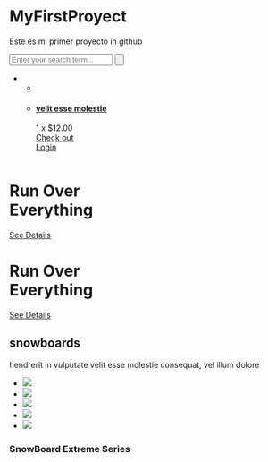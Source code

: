 # MyFirstProyect
Este es mi primer proyecto in github
<!--A Design by W3layouts
Author: W3layout
Author URL: http://w3layouts.com
License: Creative Commons Attribution 3.0 Unported
License URL: http://creativecommons.org/licenses/by/3.0/
-->
<!DOCTYPE HTML>
<html>
<head>
<title>Free Snow Bootstrap Website Template | Home :: w3layouts</title>
<link href="css/bootstrap.css" rel='stylesheet' type='text/css' />
<link href="css/style.css" rel='stylesheet' type='text/css' />
<meta name="viewport" content="width=device-width, initial-scale=1, maximum-scale=1">
<meta http-equiv="Content-Type" content="text/html; charset=utf-8" />
<link href='http://fonts.googleapis.com/css?family=Open+Sans:400,300,600,700,800' rel='stylesheet' type='text/css'>
<script type="application/x-javascript"> addEventListener("load", function() { setTimeout(hideURLbar, 0); }, false); function hideURLbar(){ window.scrollTo(0,1); } </script>
<script src="js/jquery.min.js"></script>
<!--<script src="js/jquery.easydropdown.js"></script>-->
<!--start slider -->
<link rel="stylesheet" href="css/fwslider.css" media="all">
<script src="js/jquery-ui.min.js"></script>
<script src="js/fwslider.js"></script>
<!--end slider -->
<script type="text/javascript">
        $(document).ready(function() {
            $(".dropdown img.flag").addClass("flagvisibility");

            $(".dropdown dt a").click(function() {
                $(".dropdown dd ul").toggle();
            });
                        
            $(".dropdown dd ul li a").click(function() {
                var text = $(this).html();
                $(".dropdown dt a span").html(text);
                $(".dropdown dd ul").hide();
                $("#result").html("Selected value is: " + getSelectedValue("sample"));
            });
                        
            function getSelectedValue(id) {
                return $("#" + id).find("dt a span.value").html();
            }

            $(document).bind('click', function(e) {
                var $clicked = $(e.target);
                if (! $clicked.parents().hasClass("dropdown"))
                    $(".dropdown dd ul").hide();
            });


            $("#flagSwitcher").click(function() {
                $(".dropdown img.flag").toggleClass("flagvisibility");
            });
        });
     </script>
</head>
<body>
	<div class="header">
		<div class="container">
			<div class="row">
			  <div class="col-md-12">
				 <div class="header-left">
					 <div class="logo">
						<a href="index.html"><img src="images/logo.png" alt=""/></a>
					 </div>
					 <div class="menu">
						  <a class="toggleMenu" href="#"><img src="images/nav.png" alt="" /></a>
						    <ul class="nav" id="nav">
						    	<li><a href="shop.html">Shop</a></li>
						    	<li><a href="team.html">Team</a></li>
						    	<li><a href="experiance.html">Events</a></li>
						    	<li><a href="experiance.html">Experiance</a></li>
						    	<li><a href="shop.html">Company</a></li>
								<li><a href="contact.html">Contact</a></li>								
								<div class="clear"></div>
							</ul>
							<script type="text/javascript" src="js/responsive-nav.js"></script>
				    </div>							
	    		    <div class="clear"></div>
	    	    </div>
	            <div class="header_right">
	    		  <!-- start search-->
				      <div class="search-box">
							<div id="sb-search" class="sb-search">
								<form>
									<input class="sb-search-input" placeholder="Enter your search term..." type="search" name="search" id="search">
									<input class="sb-search-submit" type="submit" value="">
									<span class="sb-icon-search"> </span>
								</form>
							</div>
						</div>
						<!----search-scripts---->
						<script src="js/classie.js"></script>
						<script src="js/uisearch.js"></script>
						<script>
							new UISearch( document.getElementById( 'sb-search' ) );
						</script>
						<!----//search-scripts---->
				    <ul class="icon1 sub-icon1 profile_img">
					 <li><a class="active-icon c1" href="#"> </a>
						<ul class="sub-icon1 list">
						  <div class="product_control_buttons">
						  	<a href="#"><img src="images/edit.png" alt=""/></a>
						  		<a href="#"><img src="images/close_edit.png" alt=""/></a>
						  </div>
						   <div class="clear"></div>
						  <li class="list_img"><img src="images/1.jpg" alt=""/></li>
						  <li class="list_desc"><h4><a href="#">velit esse molestie</a></h4><span class="actual">1 x
                          $12.00</span></li>
						  <div class="login_buttons">
							 <div class="check_button"><a href="checkout.html">Check out</a></div>
							 <div class="login_button"><a href="login.html">Login</a></div>
							 <div class="clear"></div>
						  </div>
						  <div class="clear"></div>
						</ul>
					 </li>
				   </ul>
		           <div class="clear"></div>
	       </div>
	      </div>
		 </div>
	    </div>
	</div>
	<div class="banner">
	<!-- start slider -->
       <div id="fwslider">
         <div class="slider_container">
            <div class="slide"> 
                <!-- Slide image -->
               <img src="images/slider1.jpg" class="img-responsive" alt=""/>
                <!-- /Slide image -->
                <!-- Texts container -->
                <div class="slide_content">
                    <div class="slide_content_wrap">
                        <!-- Text title -->
                        <h1 class="title">Run Over<br>Everything</h1>
                        <!-- /Text title -->
                        <div class="button"><a href="#">See Details</a></div>
                    </div>
                </div>
               <!-- /Texts container -->
            </div>
            <!-- /Duplicate to create more slides -->
            <div class="slide">
               <img src="images/slider2.jpg" class="img-responsive" alt=""/>
                <div class="slide_content">
                    <div class="slide_content_wrap">
                        <h1 class="title">Run Over<br>Everything</h1>
                       	<div class="button"><a href="#">See Details</a></div>
                    </div>
                </div>
            </div>
            <!--/slide -->
        </div>
        <div class="timers"></div>
        <div class="slidePrev"><span></span></div>
        <div class="slideNext"><span></span></div>
       </div>
       <!--/slider -->
      </div>
	  <div class="main">
		<div class="content-top">
			<h2>snowboards</h2>
			<p>hendrerit in vulputate velit esse molestie consequat, vel illum dolore</p>
			<div class="close_but"><i class="close1"> </i></div>
				<ul id="flexiselDemo3">
				<li><img src="images/board1.jpg" /></li>
				<li><img src="images/board2.jpg" /></li>
				<li><img src="images/board3.jpg" /></li>
				<li><img src="images/board4.jpg" /></li>
				<li><img src="images/board5.jpg" /></li>
			</ul>
		<h3>SnowBoard Extreme Series</h3>
			<script type="text/javascript">
		$(window).load(function() {
			$("#flexiselDemo3").flexisel({
				visibleItems: 5,
				animationSpeed: 1000,
				autoPlay: true,
				autoPlaySpeed: 3000,    		
				pauseOnHover: true,
				enableResponsiveBreakpoints: true,
		    	responsiveBreakpoints: { 
		    		portrait: { 
		    			changePoint:480,
		    			visibleItems: 1
		    		}, 
		    		landscape: { 
		    			changePoint:640,
		    			visibleItems: 2
		    		},
		    		tablet: { 
		    			changePoint:768,
		    			visibleItems: 3
		    		}
		    	}
		    });
		    
		});
		</script>
		<script type="text/javascript" src="js/jquery.flexisel.js"></script>
		</div>
	</div>
	<div class="content-bottom">
		<div class="container">
			<div class="row content_bottom-text">
			  <div class="col-md-7">
				<h3>The Mountains<br>Snowboarding</h3>
				<p class="m_1">Lorem ipsum dolor sit amet, consectetuer adipiscing elit, sed diam nonummy nibh euismod tincidunt ut laoreet dolore magna aliquam erat volutpat. Ut wisi enim ad minim veniam, quis nostrud exerci tation ullamcorper suscipit lobortis nisl ut aliquip ex ea commodo consequat. Duis autem vel eum iriure dolor in hendrerit in vulputate velit esse molestie consequat, vel illum dolore eu feugiat nulla facilisis at vero eros et accumsan et iusto odio.</p>
				<p class="m_2">Lorem ipsum dolor sit amet, consectetuer adipiscing elit, sed diam nonummy nibh euismod tincidunt ut laoreet dolore magna aliquam erat volutpat. Ut wisi enim ad minim veniam, quis nostrud exerci tation ullamcorper suscipit lobortis nisl ut aliquip ex ea commodo consequat. Duis autem vel eum iriure dolor in hendrerit in vulputate velit esse molestie consequat, vel illum dolore eu feugiat nulla facilisis at vero eros et accumsan et iusto odio.</p>
			  </div>
			</div>
		</div>
	</div>
	<div class="features">
		<div class="container">
			<h3 class="m_3">Features</h3>
			<div class="close_but"><i class="close1"> </i></div>
			  <div class="row">
				<div class="col-md-3 top_box">
				  <div class="view view-ninth"><a href="single.html">
                    <img src="images/pic1.jpg" class="img-responsive" alt=""/>
                    <div class="mask mask-1"> </div>
                    <div class="mask mask-2"> </div>
                      <div class="content">
                        <h2>Hover Style #9</h2>
                        <p>Lorem ipsum dolor sit amet, consectetuer adipiscing.</p>
                      </div>
                   </a> </div
                  </div>
                  <h4 class="m_4"><a href="#">nostrud exerci ullamcorper</a></h4>
                  <p class="m_5">claritatem insitam</p>
                </div>
                <div class="col-md-3 top_box">
					<div class="view view-ninth"><a href="single.html">
                    <img src="images/pic2.jpg" class="img-responsive" alt=""/>
                    <div class="mask mask-1"> </div>
                    <div class="mask mask-2"> </div>
                      <div class="content">
                        <h2>Hover Style #9</h2>
                        <p>Lorem ipsum dolor sit amet, consectetuer adipiscing.</p>
                      </div>
                    </a> </div>
                   <h4 class="m_4"><a href="#">nostrud exerci ullamcorper</a></h4>
                   <p class="m_5">claritatem insitam</p>
				</div>
				<div class="col-md-3 top_box">
					<div class="view view-ninth"><a href="single.html">
                    <img src="images/pic3.jpg" class="img-responsive" alt=""/>
                    <div class="mask mask-1"> </div>
                    <div class="mask mask-2"> </div>
                      <div class="content">
                        <h2>Hover Style #9</h2>
                        <p>Lorem ipsum dolor sit amet, consectetuer adipiscing.</p>
                      </div>
                    </a> </div>
                   <h4 class="m_4"><a href="#">nostrud exerci ullamcorper</a></h4>
                   <p class="m_5">claritatem insitam</p>
				</div>
				<div class="col-md-3 top_box1">
					<div class="view view-ninth"><a href="single.html">
                    <img src="images/pic4.jpg" class="img-responsive" alt=""/>
                    <div class="mask mask-1"> </div>
                    <div class="mask mask-2"> </div>
                      <div class="content">
                        <h2>Hover Style #9</h2>
                        <p>Lorem ipsum dolor sit amet, consectetuer adipiscing.</p>
                      </div>
                     </a> </div>
                   <h4 class="m_4"><a href="#">nostrud exerci ullamcorper</a></h4>
                   <p class="m_5">claritatem insitam</p>
				</div>
			</div>
		 </div>
	    </div>
		<div class="footer">
			<div class="container">
				<div class="row">
					<div class="col-md-3">
						<ul class="footer_box">
							<h4>Products</h4>
							<li><a href="#">Mens</a></li>
							<li><a href="#">Womens</a></li>
							<li><a href="#">Youth</a></li>
						</ul>
					</div>
					<div class="col-md-3">
						<ul class="footer_box">
							<h4>About</h4>
							<li><a href="#">Careers and internships</a></li>
							<li><a href="#">Sponserships</a></li>
							<li><a href="#">team</a></li>
							<li><a href="#">Catalog Request/Download</a></li>
						</ul>
					</div>
					<div class="col-md-3">
						<ul class="footer_box">
							<h4>Customer Support</h4>
							<li><a href="#">Contact Us</a></li>
							<li><a href="#">Shipping and Order Tracking</a></li>
							<li><a href="#">Easy Returns</a></li>
							<li><a href="#">Warranty</a></li>
							<li><a href="#">Replacement Binding Parts</a></li>
						</ul>
					</div>
					<div class="col-md-3">
						<ul class="footer_box">
							<h4>Newsletter</h4>
							<div class="footer_search">
				    		   <form>
				    			<input type="text" value="Enter your email" onfocus="this.value = '';" onblur="if (this.value == '') {this.value = 'Enter your email';}">
				    			<input type="submit" value="Go">
				    		   </form>
					        </div>
							<ul class="social">	
							  <li class="facebook"><a href="#"><span> </span></a></li>
							  <li class="twitter"><a href="#"><span> </span></a></li>
							  <li class="instagram"><a href="#"><span> </span></a></li>	
							  <li class="pinterest"><a href="#"><span> </span></a></li>	
							  <li class="youtube"><a href="#"><span> </span></a></li>										  				
						    </ul>
		   					
						</ul>
					</div>
				</div>
				<div class="row footer_bottom">
				    <div class="copy">
			           <p>© 2014 Template by <a href="http://w3layouts.com" target="_blank">w3layouts</a></p>
		            </div>
					  <dl id="sample" class="dropdown">
				        <dt><a href="#"><span>Change Region</span></a></dt>
				        <dd>
				            <ul>
				                <li><a href="#">Australia<img class="flag" src="images/as.png" alt="" /><span class="value">AS</span></a></li>
				                <li><a href="#">Sri Lanka<img class="flag" src="images/srl.png" alt="" /><span class="value">SL</span></a></li>
				                <li><a href="#">Newziland<img class="flag" src="images/nz.png" alt="" /><span class="value">NZ</span></a></li>
				                <li><a href="#">Pakistan<img class="flag" src="images/pk.png" alt="" /><span class="value">Pk</span></a></li>
				                <li><a href="#">United Kingdom<img class="flag" src="images/uk.png" alt="" /><span class="value">UK</span></a></li>
				                <li><a href="#">United States<img class="flag" src="images/us.png" alt="" /><span class="value">US</span></a></li>
				            </ul>
				         </dd>
	   				  </dl>
   				</div>
			</div>
		</div>
</body>	
</html>
